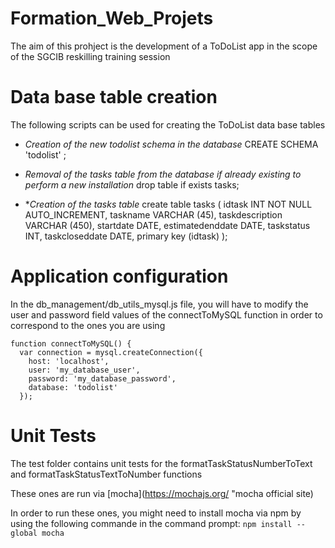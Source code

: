# Formation_Web_Projets
The aim of this prohject is the development of a ToDoList app in the scope of the SGCIB reskilling training session


# Data base table creation
The following scripts can be used for creating the ToDoList data base tables

- *Creation of the new todolist schema in the database*
CREATE SCHEMA 'todolist' ;
 
- *Removal of the tasks table from the database if already existing to perform a new installation* 
 drop table if exists tasks;

 - **Creation of the tasks table*
create table tasks (
	idtask INT NOT NULL AUTO_INCREMENT,
	taskname VARCHAR (45),
	taskdescription VARCHAR (450),
	startdate DATE,
	estimatedenddate DATE,
	taskstatus INT,
	taskcloseddate DATE,
	primary key (idtask)
	);

# Application configuration
In the db_management/db_utils_mysql.js file, you will have to modify the user and password field values of the connectToMySQL function in order to correspond to the ones you are using

```
function connectToMySQL() {
  var connection = mysql.createConnection({
    host: 'localhost',
    user: 'my_database_user',
    password: 'my_database_password',
    database: 'todolist'
  });
```

# Unit Tests
The test folder contains unit tests for the formatTaskStatusNumberToText and formatTaskStatusTextToNumber functions

These ones are run via [mocha](https://mochajs.org/ "mocha official site)

In order to run these ones, you might need to install mocha via npm by using the following commande in the command prompt:
```npm install --global mocha```